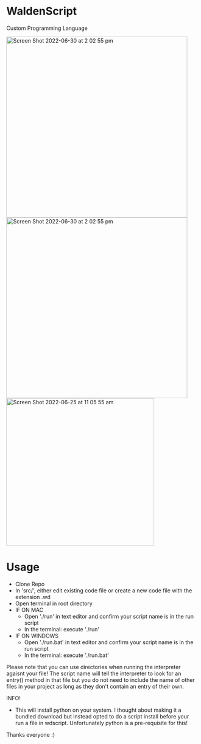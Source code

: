 # WaldenScript
Custom Programming Language

<img width="475" alt="Screen Shot 2022-06-30 at 2 02 55 pm" src="https://user-images.githubusercontent.com/20080981/176594516-4bc9830a-a3bc-4340-99aa-7d855a6023d7.png">
<img width="475" alt="Screen Shot 2022-06-30 at 2 02 55 pm" src="https://user-images.githubusercontent.com/20080981/175465045-e68ee66a-bc5b-4275-bc73-6b4173a2de6f.png">
<img width="388" alt="Screen Shot 2022-06-25 at 11 05 55 am" src="https://user-images.githubusercontent.com/20080981/175753532-87ba7610-fa36-4b83-9ebd-32836cd98d5f.png">

# Usage
- Clone Repo
- In 'src/', either edit existing code file or create a new code file with the extension .wd 
- Open terminal in root directory
- IF ON MAC
    - Open './run' in text editor and confirm your script name is in the run script
    - In the terminal: execute './run'
- IF ON WINDOWS
    - Open './run.bat' in text editor and confirm your script name is in the run script
    - In the terminal: execute './run.bat'
            
Please note that you can use directories when running the interpreter agaisnt your file! The script name will tell the interpreter to look for an entry() method in that file but you do not need to include the name of other files in your project as long as they don't contain an entry of their own.

INFO!
- This will install python on your system. I thought about making it a bundled download but instead opted to do a script install before your run a file in wdscript. Unfortunately python is a pre-requisite for this! 

Thanks everyone :)
